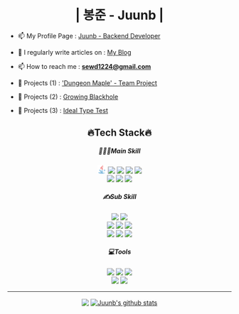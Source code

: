 <h1 align="center">| 봉준 - Juunb |</h1>
<!--
<h2 align="center">Thinking positively To leap forward</h2>
-->

<!--
<h5 align="right"> 🖐🏻Visitors : <a href="https://hits.seeyoufarm.com"><img src="https://hits.seeyoufarm.com/api/count/incr/badge.svg?url=https%3A%2F%2Fgithub.com%2Fpickipi&count_bg=%236CE09A&title_bg=%23555555&icon=&icon_color=%23E7E7E7&title=View&edge_flat=false"/>🎇</a></h5>
-->

<!--
- 🌱 I’m currently learning **Java, Spring**

- 🐱‍🏍 Current Project - Studying Spring Framework🌿🧑🏻‍💻
-->

- 📫 My Profile Page : [Juunb - Backend Developer](https://pickipi.github.io/MyPage/)

- 📝 I regularly write articles on : [My Blog](https://lefton.tistory.com/)

- 📫 How to reach me : **sewd1224@gmail.com**

<!--
- ⬜️ My Studying : **https://lefton.tistory.com/**
-->
<!--
- 📄 Projects (1) : [Gnob's Project](http://gnob.shop) 
-->
- 📄 Projects (1) : ['Dungeon Maple' - Team Project](https://maplestoryworlds.nexon.com/play/13d018ce197645d584cc4ec57bef45ae)

- 📄 Projects (2) : [Growing Blackhole](https://m.youtube.com/shorts/5oUQBDzKEyQ)

- 📄 Projects (3) : [Ideal Type Test](https://whats-in-yours.netlify.app/)

<h2 align="center">🔥Tech Stack🔥</h2>

<h5 align="center"> 👩🏻‍💻Main Skill </h5>
<p align="center">

<img src="https://raw.githubusercontent.com/devicons/devicon/master/icons/java/java-original.svg" alt="java" width="20" height="20"/>
<img src="https://img.shields.io/badge/Java-007396?style=flat&logo=JAVA&logoColor=white"/>
<img src="https://img.shields.io/badge/Spring-6DB33F?style=flat&logo=Spring&logoColor=white"/>
<img src="https://img.shields.io/badge/MySQL-4479A1?style=flat&logo=MySQL&logoColor=white"/>
<img src="https://img.shields.io/badge/React-61DAFB?style=flat&logo=React&logoColor=black"/>
<br/>

<img src="https://img.shields.io/badge/HTML-E34F26?style=flat&logo=HTML5&logoColor=black"/>
<img src="https://img.shields.io/badge/CSS-1572B6?style=flat&logo=CSS3&logoColor=black"/>
<img src="https://img.shields.io/badge/JavaScript-F7DF1E?style=flat&logo=JavaScript&logoColor=black"/>
<br/>

</p>

<h5 align="center"> ✍Sub Skill </h5>
<p align="center">

<img src="https://img.shields.io/badge/Android-3DDC84?style=flat&logo=Android&logoColor=black"/>
<img src="https://img.shields.io/badge/Python-3776AB?style=flat&logo=Python&logoColor=white"/>
<br/>

<img src="https://img.shields.io/badge/Unity-FFFFFF?style=flat&logo=Unity&logoColor=black"/>
<img src="https://img.shields.io/badge/C Sharp-F7DF1E?style=flat&logo=C Sharp&logoColor=black"/>
<img src="https://img.shields.io/badge/MongoDB-47A248?style=flat&logo=MongoDB&logoColor=white"/>
<br/>

<!-- <img src="https://img.shields.io/badge/Firebase-FFCA28?style=flat&logo=Firebase&logoColor=red"/> -->
<img src="https://img.shields.io/badge/Flask-000000?style=flat&logo=Flask&logoColor=white"/>
<img src="https://img.shields.io/badge/Expo-000020?style=flat&logo=Expo&logoColor=white"/>
<img src="https://img.shields.io/badge/Lua-2C2D72?style=flat&logo=Lua&logoColor=white"/>
</p>

<h5 align="center"> 💻Tools </h5>
<p align="center">
  
<img src="https://img.shields.io/badge/IntelliJ-000000?style=flat&logo=IntelliJ IDEA&logoColor=blue"/>
<img src="https://img.shields.io/badge/VSCode-007ACC?style=flat&logo=Visual Studio Code&logoColor=white"/>
<img src="https://img.shields.io/badge/Eclipse-2C2255?style=flat&logo=Eclipse IDE&logoColor=white"/>
<br/>


<!--
<img src="https://img.shields.io/badge/PyCharm-000000?style=flat&logo=PyCharm&logoColor=green"/>
<img src="https://img.shields.io/badge/VisualStudio-5C2D91?style=flat&logo=Visual Studio&logoColor=black"/>
<img src="https://img.shields.io/badge/Android Studio-3DDC84?style=flat&logo=Android Studio&logoColor=green"/>
<br/>
-->

<img src="https://img.shields.io/badge/GitHub-181717?style=flat&logo=GitHub&logoColor=white"/>
<img src="https://img.shields.io/badge/Slack-4A154B?style=flat&logo=Slack&logoColor=skyblue"/>
</p>
<hr>

<div align=center>

<!--
일반 Top Langs와 Gnob's Github stats 출력
![Top Langs](https://github-readme-stats.vercel.app/api/top-langs/?username=Montep95&layout=compact&theme=highcontrast)
![Gnob's GitHub stats](https://github-readme-stats.vercel.app/api?username=Montep95&theme=highcontrast&show_icons=true)
-->
  
<!--(개선) Top Langs와 Gnob's Github stats을 한 단락에 함께 출력-->
<a href="https://github.com/pickipi"><img align="center" style="height:150px" src="https://github-readme-stats.vercel.app/api/top-langs/?username=pickipi&layout=compact&theme=github_dark&hide_border=true" /></a> 
<a href="https://github.com/pickipi"><img align="center" style="height:180px" src="https://github-readme-stats.vercel.app/api?username=pickipi&show_icons=true&include_all_commits=true&theme=github_dark&hide_border=true" alt="Juunb's github stats" /></a>
  
</div>

